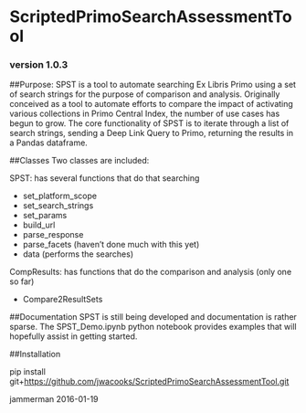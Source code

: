 # ScriptedPrimoSearchAssessmentTool
### version 1.0.3

##Purpose:
SPST is a tool to automate searching Ex Libris Primo using a set of search strings for the purpose of comparison and analysis. Originally conceived as a tool to automate efforts to compare the impact of activating various collections in Primo Central Index, the number of use cases has begun to grow. The core functionality of SPST is to iterate through a list of search strings, sending a Deep Link Query to Primo, returning the results in a Pandas dataframe.


##Classes
Two classes are included:

SPST: has several functions that do that searching

* 	set_platform_scope
* 	set_search_strings
* 	set_params
* 	build_url
* 	parse_response
* 	parse_facets (haven’t done much with this yet)
* 	data (performs the searches)

CompResults: has functions that do the comparison and analysis (only one so far)

* Compare2ResultSets

##Documentation
SPST is still being developed and documentation is rather sparse. The SPST_Demo.ipynb python notebook provides examples that will hopefully assist in getting started. 

##Installation

pip install git+https://github.com/jwacooks/ScriptedPrimoSearchAssessmentTool.git


jammerman
2016-01-19



  
